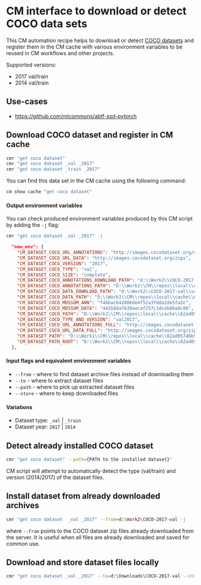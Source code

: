 ﻿# CM interface to download or detect COCO data sets 

This CM automation recipe helps to download or detect [COCO datasets](https://cocodataset.org)
and register them in the CM cache with various environment variables 
to be reused in CM workflows and other projects.

Supported versions: 
* 2017 val/train
* 2014 val/train 

## Use-cases

* https://github.com/mlcommons/abtf-ssd-pytorch

## Download COCO dataset and register in CM cache

```bash
cmr "get coco dataset"
cmr "get coco dataset _val _2017"
cmr "get coco dataset _train _2017"
```

You can find this data set in the CM cache using the following command:

```bash
cm show cache "get coco dataset"
```

#### Output environment variables

You can check produced environment variables produced by this CM script by adding the `-j` flag:

```bash
cmr "get coco dataset _val _2017" -j
```

```json
  "new_env": {
    "CM_DATASET_COCO_URL_ANNOTATIONS": "http://images.cocodataset.org/annotations",
    "CM_DATASET_COCO_URL_DATA": "http://images.cocodataset.org/zips",
    "CM_DATASET_COCO_VERSION": "2017",
    "CM_DATASET_COCO_TYPE": "val",
    "CM_DATASET_COCO_SIZE": "complete",
    "CM_DATASET_COCO_ANNOTATIONS_DOWNLOAD_PATH": "d:\\Work2\\COCO-2017-val\\annotations_trainval2017.zip",
    "CM_DATASET_COCO_ANNOTATIONS_PATH": "D:\\Work1\\CM\\repos\\local\\cache\\62ad05746b5d4f07\\annotations",
    "CM_DATASET_COCO_DATA_DOWNLOAD_PATH": "d:\\Work2\\COCO-2017-val\\val2017.zip",
    "CM_DATASET_COCO_DATA_PATH": "D:\\Work1\\CM\\repos\\local\\cache\\62ad05746b5d4f07\\val2017",
    "CM_DATASET_COCO_MD5SUM_ANN": "f4bbac642086de4f52a3fdda2de5fa2c",
    "CM_DATASET_COCO_MD5SUM_DATA": "442b8da7639aecaf257c1dceb8ba8c80",
    "CM_DATASET_COCO_PATH": "D:\\Work1\\CM\\repos\\local\\cache\\62ad05746b5d4f07",
    "CM_DATASET_COCO_TYPE_AND_VERSION": "val2017",
    "CM_DATASET_COCO_URL_ANNOTATIONS_FULL": "http://images.cocodataset.org/annotations/annotations_trainval2017.zip",
    "CM_DATASET_COCO_URL_DATA_FULL": "http://images.cocodataset.org/zips/val2017.zip",
    "CM_DATASET_PATH": "D:\\Work1\\CM\\repos\\local\\cache\\62ad05746b5d4f07",
    "CM_DATASET_PATH_ROOT": "D:\\Work1\\CM\\repos\\local\\cache\\62ad05746b5d4f07"
  },
```

#### Input flags and equivalent environment variables

* `--from` - where to find dataset archive files instead of downloading them
* `--to` - where to extract dataset files
* `--path` - where to pick up extracted dataset files
* `--store` - where to keep downloaded files

#### Variations

* Dataset type: `_val` | `_train`
* Dataset year: `2017` | `2014`


## Detect already installed COCO dataset

```bash
cmr "get coco dataset" --path={PATH to the installed dataset}"
```

CM script will attempt to automatically detect the type (val/train) and version (2014/2017) 
of the dataset files.

## Install dataset from already downloaded archives

```bash
cmr "get coco dataset  _val _2017" --from=d:\Work2\COCO-2017-val -j
```

where `--from` points to the COCO dataset zip files already downloaded from the server.
It is useful when all files are already downloaded and saved for common use.


## Download and store dataset files locally

```bash
cmr "get coco dataset _val _2017" --to=d:\Downloads\COCO-2017-val --store=d:\Downloads
